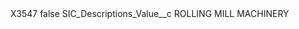 <?xml version="1.0" encoding="UTF-8"?>
<CustomMetadata xmlns="http://soap.sforce.com/2006/04/metadata" xmlns:xsi="http://www.w3.org/2001/XMLSchema-instance" xmlns:xsd="http://www.w3.org/2001/XMLSchema">
    <label>X3547</label>
    <protected>false</protected>
    <values>
        <field>SIC_Descriptions_Value__c</field>
        <value xsi:type="xsd:string">ROLLING MILL MACHINERY</value>
    </values>
</CustomMetadata>

